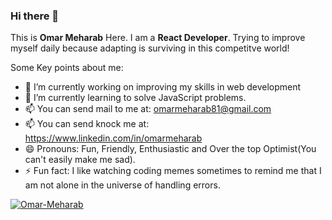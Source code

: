 ### Hi there 👋

This is **Omar Meharab** Here. I am a **React Developer**. Trying to improve myself daily because adapting is surviving in this competitve world!

Some Key points about me:

- 🔭 I’m currently working on improving my skills in web development
- 🌱 I’m currently learning to solve JavaScript problems.
- 📫 You can send mail to me at: omarmeharab81@gmail.com 
- 📫 You can send knock me at: https://www.linkedin.com/in/omarmeharab
- 😄 Pronouns: Fun, Friendly, Enthusiastic and Over the top Optimist(You can't easily make me sad).
- ⚡ Fun fact: I like watching coding memes sometimes to remind me that I am not alone in the universe of handling errors.

<p align="left"> <a href="https://github.com/ryo-ma/github-profile-trophy"><img src="https://github-profile-trophy.vercel.app/?username=MrBlueBird2&row=3&column=6&theme=onedark&column=8&no-frame=false&no-bg=false" alt="Omar-Meharab"></a></p>
